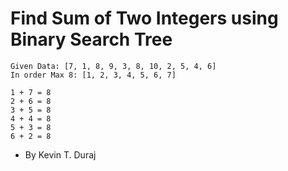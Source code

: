 Find Sum of Two Integers using Binary Search Tree
=================================================

```
Given Data: [7, 1, 8, 9, 3, 8, 10, 2, 5, 4, 6]
In order Max 8: [1, 2, 3, 4, 5, 6, 7]

1 + 7 = 8
2 + 6 = 8
3 + 5 = 8
4 + 4 = 8
5 + 3 = 8
6 + 2 = 8

```

* By Kevin T. Duraj

